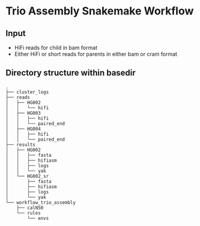 # Trio Assembly Snakemake Workflow

## Input

- HiFi reads for child in bam format
- Either HiFi or short reads for parents in either bam or cram format 

## Directory structure within basedir
```
.
├── cluster_logs
├── reads
│   ├── HG002
│   │   └── hifi
│   ├── HG003
│   │   ├── hifi
│   │   └── paired_end
│   ├── HG004
│   │   ├── hifi
│   │   └── paired_end
├── results
│   ├── HG002
│   │   ├── fasta
│   │   ├── hifiasm
│   │   ├── logs
│   │   └── yak
│   └── HG002_sr
│       ├── fasta
│       ├── hifiasm
│       ├── logs
│       └── yak
└── workflow_trio_assembly
    ├── calN50
    └── rules
        └── envs
```